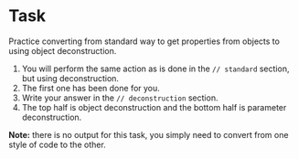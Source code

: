 # Task

Practice converting from standard way to get properties from objects to using object deconstruction.

1. You will perform the same action as is done in the `// standard` section, but using deconstruction.
2. The first one has been done for you.
3. Write your answer in the `// deconstruction` section.
4. The top half is object deconstruction and the bottom half is parameter deconstruction.

**Note:** there is no output for this task, you simply need to convert from one style of code to the other.